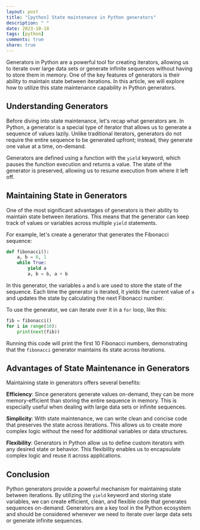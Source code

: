 ```yaml
---
layout: post
title: "[python] State maintenance in Python generators"
description: " "
date: 2023-10-18
tags: [python]
comments: true
share: true
---
```


Generators in Python are a powerful tool for creating iterators, allowing us to iterate over large data sets or generate infinite sequences without having to store them in memory. One of the key features of generators is their ability to maintain state between iterations. In this article, we will explore how to utilize this state maintenance capability in Python generators.

## Understanding Generators

Before diving into state maintenance, let's recap what generators are. In Python, a generator is a special type of iterator that allows us to generate a sequence of values lazily. Unlike traditional iterators, generators do not require the entire sequence to be generated upfront; instead, they generate one value at a time, on-demand.

Generators are defined using a function with the `yield` keyword, which pauses the function execution and returns a value. The state of the generator is preserved, allowing us to resume execution from where it left off.

## Maintaining State in Generators

One of the most significant advantages of generators is their ability to maintain state between iterations. This means that the generator can keep track of values or variables across multiple `yield` statements.

For example, let's create a generator that generates the Fibonacci sequence:

```python
def fibonacci():
    a, b = 0, 1
    while True:
        yield a
        a, b = b, a + b
```

In this generator, the variables `a` and `b` are used to store the state of the sequence. Each time the generator is iterated, it yields the current value of `a` and updates the state by calculating the next Fibonacci number.

To use the generator, we can iterate over it in a `for` loop, like this:

```python
fib = fibonacci()
for i in range(10):
    print(next(fib))
```

Running this code will print the first 10 Fibonacci numbers, demonstrating that the `fibonacci` generator maintains its state across iterations.

## Advantages of State Maintenance in Generators

Maintaining state in generators offers several benefits:

**Efficiency**: Since generators generate values on-demand, they can be more memory-efficient than storing the entire sequence in memory. This is especially useful when dealing with large data sets or infinite sequences.

**Simplicity**: With state maintenance, we can write clean and concise code that preserves the state across iterations. This allows us to create more complex logic without the need for additional variables or data structures.

**Flexibility**: Generators in Python allow us to define custom iterators with any desired state or behavior. This flexibility enables us to encapsulate complex logic and reuse it across applications.

## Conclusion

Python generators provide a powerful mechanism for maintaining state between iterations. By utilizing the `yield` keyword and storing state variables, we can create efficient, clean, and flexible code that generates sequences on-demand. Generators are a key tool in the Python ecosystem and should be considered whenever we need to iterate over large data sets or generate infinite sequences.